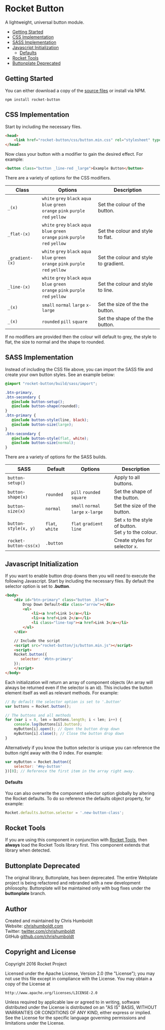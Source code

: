 # Rocket Button
A lightweight, universal button module.

* [Getting Started](#getting-started)
* [CSS Implementation](#css-implementation)
* [SASS Implementation](#sass-implementation)
* [Javascript Initialization](#javascript-initialization)
	* [Defaults](#defaults)
* [Rocket Tools](#rocket-tools)
* [Buttonplate Deprecated](#buttonplate-deprecated)

## Getting Started
You can either download a copy of the [source files](https://github.com/chrishumboldt/Rocket-Button/archive/master.zip) or install via NPM.

```
npm install rocket-button
```

## CSS Implementation
Start by including the necessary files.

```html
<head>
	<link href="rocket-button/css/button.min.css" rel="stylesheet" type="text/css">
</head>
```

Now class your button with a modifier to gain the desired effect. For example:

```html
<button class="button _line-red _large">Example Button</button>
```

There are a variety of options for the CSS modifiers.

Class | Options | Description
---- |  ---- | ----
`_(x)` | `white` `grey` `black` `aqua` `blue` `green`<br>`orange` `pink` `purple` `red` `yellow` | Set the colour of the button.
`_flat-(x)` | `white` `grey` `black` `aqua` `blue` `green`<br>`orange` `pink` `purple` `red` `yellow` | Set the colour and style to flat.
`_gradient-(x)` | `white` `grey` `black` `aqua` `blue` `green`<br>`orange` `pink` `purple` `red` `yellow` | Set the colour and style to gradient.
`_line-(x)` | `white` `grey` `black` `aqua` `blue` `green`<br>`orange` `pink` `purple` `red` `yellow` | Set the colour and style to line.
`_(x)` | `small` `normal` `large` `x-large` | Set the size of the the button.
`_(x)` | `rounded` `pill` `square` | Set the shape of the the button.

If no modifiers are provided then the colour will default to grey, the style to flat, the size to normal and the shape to rounded.

## SASS Implementation
Instead of including the CSS file above, you can import the SASS file and create your own button styles. See an example below:

```scss
@import "rocket-button/build/sass/import";

.btn-primary,
.btn-secondary {
   @include button-setup();
   @include button-shape(rounded);
}
.btn-primary {
   @include button-style(line, black);
   @include button-size(large);
}
.btn-secondary {
   @include button-style(flat, white);
   @include button-size(normal);
}
```

There are a variety of options for the SASS builds.

SASS | Default | Options | Description
---- | ---- | ---- | ----
`button-setup()` | | | Apply to all buttons.
`button-shape(x)` | `rounded` | `pill` `rounded` `square` | Set the shape of the button.
`button-size(x)` | `normal` | `small` `normal` `large` `x-large` | Set the size of the button.
`button-style(x, y)` | `flat`, `white` | `flat` `gradient` `line` | Set `x` to the style of button.<br>Set `y` to the colour.
`rocket-button-css(x)` | `.button` | | Create styles for selector `x`.

## Javascript Initialization
If you want to enable button drop downs then you will need to execute the following Javascript. Start by including the necessary files. By default the selector option is set to **.button**.

```html
<body>
	<div id="btn-primary" class="button _blue">
		Drop Down Default<div class="arrow"></div>
		<ul>
			<li><a href>Link 1</a></li>
			<li><a href>Link 2</a></li>
			<li class="line-top"><a href>Link 3</a></li>
		</ul>
	</div>

	// Include the script
	<script src="rocket-button/js/button.min.js"></script>
	<script>
	Rocket.button({
	   selector: '#btn-primary'
	});
	</script>
</body>
```

Each initialization will return an array of component objects (An array will always be returned even if the selector is an id). This includes the button element itself as well as relevant methods. For example:

```javascript
// By default the selector option is set to '.button'
var buttons = Rocket.button();

// The buttons and all methods
for (var i = 0, len = buttons.length; i < len; i++) {
	console.log(buttons[i].button);
	myButton[i].open(); // Open the button drop down
	myButton[i].close(); // Close the button drop down
}
```

Alternatively if you know the button selector is unique you can reference the button right away with the 0 index. For example:

```javascript
var myButton = Rocket.button({
	selector: '#my-button'
})[0]; // Reference the first item in the array right away.
```

#### Defaults
You can also overwrite the component selector option globally by altering the Rocket defaults. To do so reference the defaults object property, for example:

```javascript
Rocket.defaults.button.selector = '.new-button-class';
```

## Rocket Tools
If you are using this component in conjunction with [Rocket Tools](https://github.com/chrishumboldt/Rocket-Tools), then **always** load the Rocket Tools library first. This component extends that library when detected.

## Buttonplate Deprecated
The original library, Buttonplate, has been deprecated. The entire Webplate project is being refactored and rebranded with a new development philosophy. Buttonplate will be maintained only with bug fixes under the **buttonplate** branch.

## Author
Created and maintained by Chris Humboldt<br>
Website: <a href="http://chrishumboldt.com/">chrishumboldt.com</a><br>
Twitter: <a href="https://twitter.com/chrishumboldt">twitter.com/chrishumboldt</a><br>
GitHub <a href="https://github.com/chrishumboldt">github.com/chrishumboldt</a><br>

## Copyright and License
Copyright 2016 Rocket Project

Licensed under the Apache License, Version 2.0 (the "License");
you may not use this file except in compliance with the License.
You may obtain a copy of the License at

    http://www.apache.org/licenses/LICENSE-2.0

Unless required by applicable law or agreed to in writing, software
distributed under the License is distributed on an "AS IS" BASIS,
WITHOUT WARRANTIES OR CONDITIONS OF ANY KIND, either express or implied.
See the License for the specific language governing permissions and
limitations under the License.
